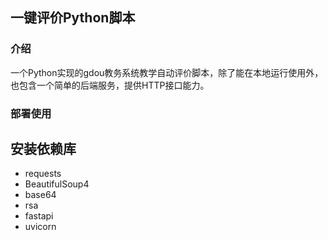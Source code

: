 ## 一键评价Python脚本
### 介绍
一个Python实现的gdou教务系统教学自动评价脚本，除了能在本地运行使用外，也包含一个简单的后端服务，提供HTTP接口能力。

### 部署使用

## 安装依赖库
+ requests
+ BeautifulSoup4
+ base64
+ rsa
+ fastapi
+ uvicorn
